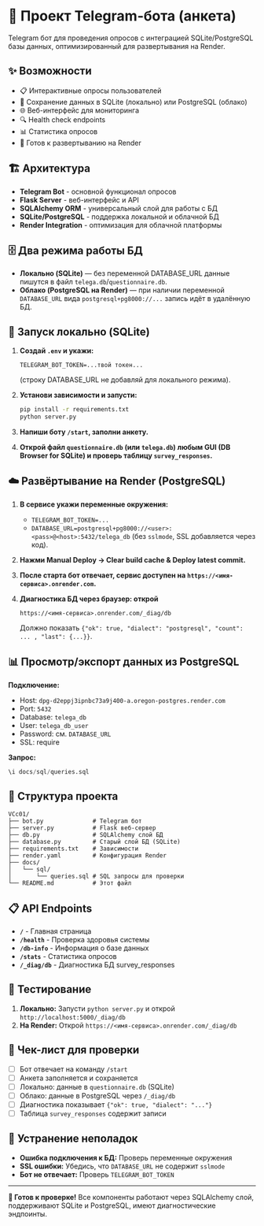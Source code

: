 # 🤖 Проект Telegram-бота (анкета)

Telegram бот для проведения опросов с интеграцией SQLite/PostgreSQL базы данных, оптимизированный для развертывания на Render.

## ✨ Возможности

- 📋 Интерактивные опросы пользователей
- 💾 Сохранение данных в SQLite (локально) или PostgreSQL (облако)
- 🌐 Веб-интерфейс для мониторинга
- 🔍 Health check endpoints
- 📊 Статистика опросов
- 🚀 Готов к развертыванию на Render

## 🏗️ Архитектура

- **Telegram Bot** - основной функционал опросов
- **Flask Server** - веб-интерфейс и API
- **SQLAlchemy ORM** - универсальный слой для работы с БД
- **SQLite/PostgreSQL** - поддержка локальной и облачной БД
- **Render Integration** - оптимизация для облачной платформы

## 🗄️ Два режима работы БД

- **Локально (SQLite)** — без переменной DATABASE_URL данные пишутся в файл `telega.db`/`questionnaire.db`.
- **Облако (PostgreSQL на Render)** — при наличии переменной `DATABASE_URL` вида `postgresql+pg8000://...` запись идёт в удалённую БД.

## 🚀 Запуск локально (SQLite)

1. **Создай `.env` и укажи:**
   ```
   TELEGRAM_BOT_TOKEN=...твой токен...
   ```
   (строку DATABASE_URL не добавляй для локального режима).

2. **Установи зависимости и запусти:**
   ```bash
   pip install -r requirements.txt
   python server.py
   ```

3. **Напиши боту `/start`, заполни анкету.**

4. **Открой файл `questionnaire.db` (или `telega.db`) любым GUI (DB Browser for SQLite) и проверь таблицу `survey_responses`.**

## ☁️ Развёртывание на Render (PostgreSQL)

1. **В сервисе укажи переменные окружения:**
   - `TELEGRAM_BOT_TOKEN=...`
   - `DATABASE_URL=postgresql+pg8000://<user>:<pass>@<host>:5432/telega_db` (без `sslmode`, SSL добавляется через код).

2. **Нажми **Manual Deploy → Clear build cache & Deploy latest commit**.**

3. **После старта бот отвечает, сервис доступен на `https://<имя-сервиса>.onrender.com`.**

4. **Диагностика БД через браузер: открой**
   ```
   https://<имя-сервиса>.onrender.com/_diag/db
   ```
   Должно показать `{"ok": true, "dialect": "postgresql", "count": ... , "last": {...}}`.

## 📊 Просмотр/экспорт данных из PostgreSQL

**Подключение:**
- Host: `dpg-d2eppj3ipnbc73a9j400-a.oregon-postgres.render.com`
- Port: `5432`
- Database: `telega_db`
- User: `telega_db_user`
- Password: см. `DATABASE_URL`
- SSL: require

**Запрос:**
```sql
\i docs/sql/queries.sql
```

## 🔧 Структура проекта

```
VCc01/
├── bot.py              # Telegram бот
├── server.py           # Flask веб-сервер
├── db.py               # SQLAlchemy слой БД
├── database.py         # Старый слой БД (SQLite)
├── requirements.txt    # Зависимости
├── render.yaml         # Конфигурация Render
├── docs/
│   └── sql/
│       └── queries.sql # SQL запросы для проверки
└── README.md           # Этот файл
```

## 📋 API Endpoints

- **`/`** - Главная страница
- **`/health`** - Проверка здоровья системы
- **`/db-info`** - Информация о базе данных
- **`/stats`** - Статистика опросов
- **`/_diag/db`** - Диагностика БД survey_responses

## 🧪 Тестирование

1. **Локально:** Запусти `python server.py` и открой `http://localhost:5000/_diag/db`
2. **На Render:** Открой `https://<имя-сервиса>.onrender.com/_diag/db`

## 📝 Чек-лист для проверки

- [ ] Бот отвечает на команду `/start`
- [ ] Анкета заполняется и сохраняется
- [ ] Локально: данные в `questionnaire.db` (SQLite)
- [ ] Облако: данные в PostgreSQL через `/_diag/db`
- [ ] Диагностика показывает `{"ok": true, "dialect": "..."}`
- [ ] Таблица `survey_responses` содержит записи

## 🚨 Устранение неполадок

- **Ошибка подключения к БД:** Проверь переменные окружения
- **SSL ошибки:** Убедись, что `DATABASE_URL` не содержит `sslmode`
- **Бот не отвечает:** Проверь `TELEGRAM_BOT_TOKEN`

---

**🎯 Готов к проверке!** Все компоненты работают через SQLAlchemy слой, поддерживают SQLite и PostgreSQL, имеют диагностические эндпоинты.
